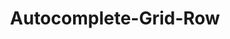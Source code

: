 ---
layout: pattern-lyne.njk
tags: 
    - lyne_components_de
    - lyne_components_autocomplete_grid_row_de
    - lyne_components_autocomplete_grid_children_de
key: autocomplete-grid-row-lyne_de
title: Autocomplete-Grid-Row
parent: autocomplete-folder-lyne_de
keywords: autocomplete-grid-row
order: 30
excludeInNavigation: true
patternId: sbbAutocomplteGridRow
patternDirectory: autocomplete
---
